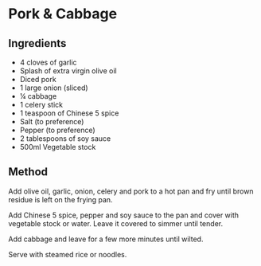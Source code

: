 # Pork & Cabbage

## Ingredients

* 4 cloves of garlic
* Splash of extra virgin olive oil
* Diced pork
* 1 large onion (sliced)
* ¼ cabbage
* 1 celery stick
* 1 teaspoon of Chinese 5 spice
* Salt (to preference)
* Pepper (to preference)
* 2 tablespoons of soy sauce
* 500ml Vegetable stock

## Method

Add olive oil, garlic, onion, celery and pork to a hot pan and fry until brown residue is left on the frying pan.

Add Chinese 5 spice, pepper and soy sauce to the pan and cover with vegetable stock or water. Leave it covered to simmer until tender.

Add cabbage and leave for a few more minutes until wilted. 

Serve with steamed rice or noodles.
